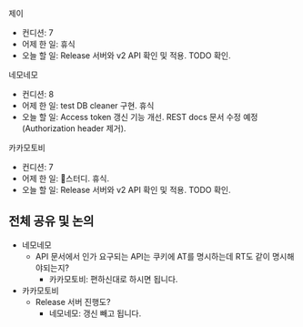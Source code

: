 
제이
- 컨디션: 7
- 어제 한 일: 휴식
- 오늘 할 일: Release 서버와 v2 API 확인 및 적용. TODO 확인.

네모네모
- 컨디션: 8
- 어제 한 일: test DB cleaner 구현. 휴식
- 오늘 할 일: Access token 갱신 기능 개선. REST docs 문서 수정 예정 (Authorization header 제거).

카카모토비
- 컨디션: 7
- 어제 한 일: 스터디. 휴식.
- 오늘 할 일: Release 서버와 v2 API 확인 및 적용. TODO 확인.


## 전체 공유 및 논의
- 네모네모
	- API 문서에서 인가 요구되는 API는 쿠키에 AT를 명시하는데 RT도 같이 명시해야되는지?
		- 카카모토비: 편하신대로 하시면 됩니다.
- 카카모토비
	- Release 서버 진행도?
		- 네모네모: 갱신 빼고 됩니다.
